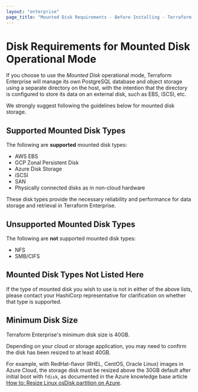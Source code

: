 ```yaml
---
layout: "enterprise"
page_title: "Mounted Disk Requirements - Before Installing - Terraform Enterprise"
---
```


# Disk Requirements for Mounted Disk Operational Mode

If you choose to use the *Mounted Disk* operational mode, Terraform Enterprise will manage its own PostgreSQL database and object storage using a separate directory on the host, with the intention that the directory is configured to store its data on an external disk, such as EBS, iSCSI, etc.

We strongly suggest following the guidelines below for mounted disk storage.

## Supported Mounted Disk Types

The following are **supported** mounted disk types:

* AWS EBS
* GCP Zonal Persistent Disk
* Azure Disk Storage
* iSCSI
* SAN
* Physically connected disks as in non-cloud hardware

These disk types provide the necessary reliability and performance for data storage and retrieval in Terraform Enterprise.

## Unsupported Mounted Disk Types

The following are **not** supported mounted disk types:

* NFS
* SMB/CIFS

## Mounted Disk Types Not Listed Here

If the type of mounted disk you wish to use is not in either of the above lists, please contact your HashiCorp representative for clarification on whether that type is supported.

## Minimum Disk Size

Terraform Enterprise's minimum disk size is 40GB.

Depending on your cloud or storage application, you may need to confirm the disk has been resized to at least 40GB.

For example, with RedHat-flavor (RHEL, CentOS, Oracle Linux) images in Azure Cloud, the storage disk must be resized above the 30GB default after initial boot with `fdisk`, as documented in the Azure knowledge base article [How to: Resize Linux osDisk partition on Azure](https://blogs.msdn.microsoft.com/linuxonazure/2017/04/03/how-to-resize-linux-osdisk-partition-on-azure/).
